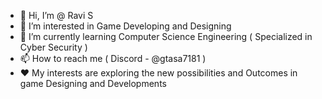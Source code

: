 - 👋 Hi, I’m @ Ravi S
- 👀 I’m interested in Game Developing and Designing 
- 🌱 I’m currently learning Computer Science Engineering ( Specialized in Cyber Security )
- 📫 How to reach me ( Discord - @gtasa7181 )
- ❤️ My interests are exploring the new possibilities and Outcomes in game Designing and Developments

<!---
gtasa7181/gtasa7181 is a ✨ special ✨ repository because its `README.md` (this file) appears on your GitHub profile.
You can click the Preview link to take a look at your changes.
--->
